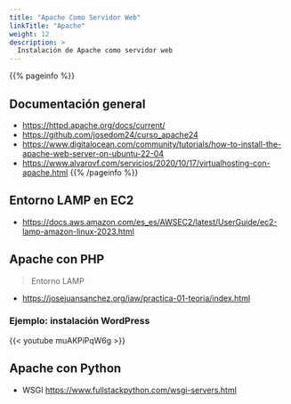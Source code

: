 ```yaml
---
title: "Apache Como Servidor Web"
linkTitle: "Apache"
weight: 12
description: >
  Instalación de Apache como servidor web
---
```


{{% pageinfo %}}
## Documentación general
* https://httpd.apache.org/docs/current/
* https://github.com/josedom24/curso_apache24
* https://www.digitalocean.com/community/tutorials/how-to-install-the-apache-web-server-on-ubuntu-22-04
* https://www.alvarovf.com/servicios/2020/10/17/virtualhosting-con-apache.html
{{% /pageinfo %}}

## Entorno LAMP en EC2
* https://docs.aws.amazon.com/es_es/AWSEC2/latest/UserGuide/ec2-lamp-amazon-linux-2023.html

## Apache con PHP
> Entorno LAMP
* https://josejuansanchez.org/iaw/practica-01-teoria/index.html

### Ejemplo: instalación WordPress
{{< youtube muAKPiPqW6g >}}

## Apache con Python
* WSGI https://www.fullstackpython.com/wsgi-servers.html

